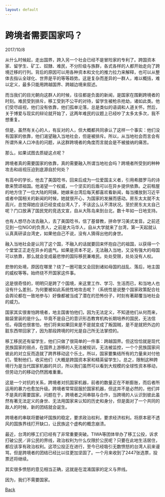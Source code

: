 ```yaml
---
layout: default
---
```


# 跨境者需要国家吗？

2017/10/8

从什么时候起，走出国界，跨入另一个社会已经不是冒险家的专利了。跨国资本家、留学生、矿工、奴隸、难民，不分阶级与族群，各式各样的人都开始走向了跨境迁移的行列。背后的原因可以用各种资本和文化的推力拉力来解释，也可以从整体去指认全球化、世界是平的等等趋势。这是复杂而差异的一群人，难以概括，难以定义，最多只能用跨越国界、跨越边境来叙述。

而当我们的目光朝向这群人的时候，往往都是负面的新闻，是国家在围剿跨境者的时刻。难民受到排斥，移工受到不公平的对待，留学生被枪杀抢劫，诸如此类。他们受尽歧视，他们没有依靠，他们孤单沦落，总是类似的语调和人道关怀。然后，关于博爱与现实的辩论就开始了，这两年难民的议题上已经吵了太多太多次，我不想重复。

但是，虽然有关心的人，有反对的人，但大概都共同承认了这样一个事实：他们没有国家的依靠，他们渴望融入当地社会，但是被排斥。所以，从当地社会而言会有所谓外来人口冲击的问题，从这群跨境者的角度而言就会是不被接纳的痛苦。

那么，如果试图去质疑这点呢？

跨境者真的需要国家的依靠，真的需要融入所谓当地社会吗？跨境者所受到的种种攻击和歧视压迫到底源自於何处？

有高中的学长，他去了美国唸书，回来后成为一位爱国主义者，引用希腊罗马的诗歌来赞颂祖国。他渴望一个权威，一个坚实的后盾可以在异乡提供依靠。之前租屋的地方住了一位大陆的阿姨，她嫁来台湾后每天都喜欢看新闻，每当播放到习近平或者中国相关的新闻的时候，她就很开心，为国家的发展而感动。房东太太就不太高兴，总觉得她应该已经变成台湾人了，不该这么认不清状况。至於房东太太自己呢？门口放满了国民党的竞选文宣，自从大陈岛来到台北，数十年如一日地支持。

也有人想尽办法去融入，去了美国唸书，信了基督教，拼命学习美式发音。之前还见到一位NGO的负责人，之前是大马华人，自从大学就来了台湾，第一天起就认认真真研读台湾史，如果他自己不说，没有人猜得出他的身世。

融入当地社会是认同了这个国，不融入的话就要回来怀抱自己的祖国，以获得一个个堂堂正正走在异乡的底气。如果是资本不足，无法融入当地，又没有强大的母国可以依靠，那么就会变成最悲惨的国际移民兼难民。处处受限，处处没有人权。

悲惨的处境，原因在哪里？绕了一圈可能又会回到诸如母国的战乱、落后，地主国的威权等等。始终绕不开国家这件事。

这是很奇怪的，明明只是跨了个国境，来这里工作、学习、生活而已，和当地人也没有什么差別，为何要被如此系统性地攻击呢？（系统性是说整个国家政策配合社会舆论都在一致地参与）好像都被当成了潜在的恐怖份子，时刻有著颠覆当地社会的威力。

国家其实很害怕跨境者，地主国害怕他们，因为无法定义，不知道他们从何而来，脑袋里装的是什么。毕竟不是自己的意识形态教育机构长期培养的国民，无法信任。母国也很害怕，他们将来如果回来是不是就变成了叛国贼，是不是就把外边的脏东西带回家了，因为那段跨境的时光是自己所无法掌控的。

移工移民还有留学生，他们只做了很简单的一件事：跨越国界。但这恰恰就是现代民族国家的弱点，在国界上游移的人无法被规训，无法被监控，一个个民族国家间彼此的对立反而造就了跨界移动这个乐土。所以，国家要集结所有的力量来对付他们，管制他们，收买他们（大概是跨国资本家和精英留学生）。总之，限制这种跨境行为是当代国家机器的共识，所以我们虽然可以看到大规模的全球性资本移动，但劳动力的移动仍然困难重重。

这是一个对抗的关系，跨境者对抗国家机器，前者的数量正在不断膨胀，而后者所运用的暴力也愈加升级。跨境者常常屈服於国家机器，但这并不是必然的，他们并不是真的需要国家。问题在于，跨境者之间串联与合作，当跨境的人认识到彼此虽然有著无法定义的身世、无法用国家来认知的历史和身分，但是面对了一个共同的敌人的时候，新的团结就会诞生。

跨境者的串联将要破坏国族的稳定，要求政治权利，要求经济权利。将原本密不透风的国族界线打开缺口，让民族这个虚构的概念崩溃。

最近，台湾的移工们已经有了非常重要突破。TIWA等团体举办了移工公投，诉求打破公民／非公民的界线，政治权利为什么仅限於公民呢？只要在此地生活居住，都应该享有政治权利。这项公投正在进行，至今已经吸引无数愤怒的台湾人前来谩骂，但是跨境者的团结已经比以往更加坚固了。一个月来收到了2447张选票，投票还将继续。

其实很多愤怒的意见相当正确，这就是在混淆国家的定义与界线。

因为，我们不需要国家。

[Back](../)
